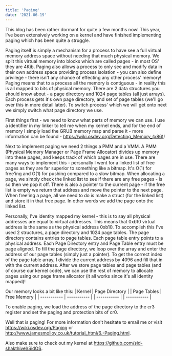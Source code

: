 ```yaml
---
title: 'Paging'
date: '2021-06-19'
---
```


This blog has been rather dormant for quite a few months now!
This year, I've been extensively working on a kernel and have finished implementing paging which has been quite a struggle.

Paging itself is simply a mechanism for a process to have see a full virtual memory address space without needing that much physical memory. We split this virtual memory into blocks which are called pages - in most OS' they are 4Kib. Paging also allows a process to only see and modify data in their own address space providing process isolation - you can also define privilege - there isn't any chance of effecting any other process' memory! Paging means that to a process all the memory is contiguous - in reality this is all mapped to bits of physical memory. There are 2 data structures you should know about - a page directory and 1024 page tables (all just arrays). Each process gets it's own page directory, and set of page tables (we'll go over this in more detail later). To switch process' which we will get onto next we simply switch what page directory we use.

First things first - we need to know what parts of memory we can use. I use a identifier in my linker to tell me when my kernel ends, and for the end of memory I simply load the GRUB memory map and parse it - more information can be found - https://wiki.osdev.org/Detecting_Memory_(x86)!

Next to implement paging we need 2 things a PMM and a VMM. A PMM (Physical Memory Manager or Page Frame Allocator) divides up memory into these pages, and keeps track of which pages are in use. There are many ways to implement this - personally I went for a linked list of free pages as they are far superior to something like a bitmap. It's O(1) for free'ing and O(1) for pushing compared to a slow bitmap. When allocating a page, we simply check the linked list to see if there are any free pages - is so then we pop it off. There is also a pointer to the current page - if the free list is empty we return that address and move the pointer to the next page. When free'ing a page, all we need to do is make a struct (for the linked list) and store it in that free page. In other words we add the page onto the linked list.

Personally, I've identity mapped my kernel - this is to say all physical addresses are equal to virtual addresses. This means that 0xb10 virtual address is the same as the physical address 0xb10. To accomplish this I've used 2 structures, a page directory and 1024 page tables. The page directory contains entries to page tables. Each page table entry points to a physical address. Each Page Directory entry and Page Table entry must be page aligned. To fill the page directory, we loop over the array and enter the address of our page tables (simply just a pointer). To get the correct index of the page table array, I divide the current address by 4096 and fill that in with the current address. After we store page tables and page tables (and of course our kernel code), we can use the rest of memory to allocate pages using our page frame allocator (it all works since it's all identity mapped)!

Our memory looks a bit like this:
| Kernel | Page Directory | | Page Tables | Free Memory |
| ----------- | ----------- | | ----------- | | ----------- |

To enable paging, we load the address of the page directory to the cr3 register and set the paging and protection bits of cr0.

Well that is paging! For more information don't hesitate to email me or visit https://wiki.osdev.org/Paging or http://www.jamesmolloy.co.uk/tutorial_html/6.-Paging.html.

Also make sure to check out my kernel at https://github.com/sid-shakthivel/SidOS.
